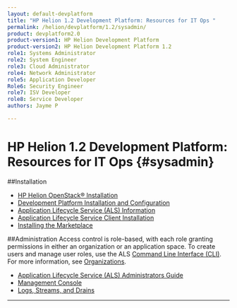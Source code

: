```yaml
---
layout: default-devplatform
title: "HP Helion 1.2 Development Platform: Resources for IT Ops "
permalink: /helion/devplatform/1.2/sysadmin/
product: devplatform2.0
product-version1: HP Helion Development Platform
product-version2: HP Helion Development Platform 1.2
role1: Systems Administrator 
role2: System Engineer
role3: Cloud Administrator
role4: Network Administrator
role5: Application Developer
Role6: Security Engineer
role7: ISV Developer
role8: Service Developer
authors: Jayme P

---
```

<!--UNDER REVISION-->
# HP Helion 1.2 Development Platform: Resources for IT Ops {#sysadmin}


##Installation

* [HP Helion OpenStack&#174; Installation](/helion/openstack/1.1/install/overview/)
* [Development Platform Installation and Configuration](/helion/devplatform/1.2/install/)
* [Application Lifecycle Service (ALS) Information](/helion/devplatform/1.2/als/)
* [Application Lifecycle Service Client Installation](/helion/devplatform/1.2/als/user/client/)
* [Installing the Marketplace](/helion/devplatform/1.2/marketplace/)

##Administration
Access control is role-based, with each role granting permissions in either an organization or an application space. To create users and manage user roles, use the ALS  [Command Line Interface (CLI)](/helion/devplatform/1.2/als/user/reference/client-ref/). For more information, see [Organizations](/helion/devplatform/1.2/als/user/reference/client-ref/#organizations).

- [Application Lifecycle Service (ALS) Administrators Guide](/helion/devplatform/1.2/als/admin/)
- [Management Console](/helion/devplatform/1.2/als/user/console/)
- [Logs, Streams, and Drains](/helion/devplatform/1.2/als/user/deploy/app-logs/)

----
